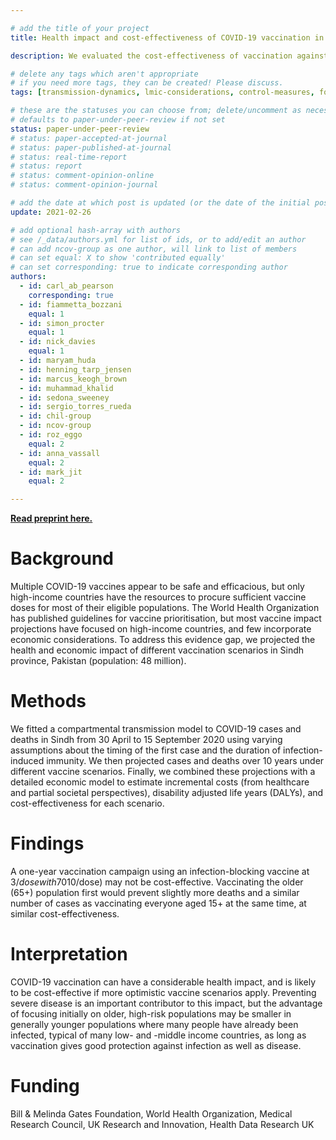 ```yaml
---

# add the title of your project
title: Health impact and cost-effectiveness of COVID-19 vaccination in Sindh Province, Pakistan

description: We evaluated the cost-effectiveness of vaccination against COVID-19 in Sindh, Pakistan

# delete any tags which aren't appropriate
# if you need more tags, they can be created! Please discuss.
tags: [transmission-dynamics, lmic-considerations, control-measures, forecasts-and-projections]

# these are the statuses you can choose from; delete/uncomment as necessary
# defaults to paper-under-peer-review if not set
status: paper-under-peer-review
# status: paper-accepted-at-journal
# status: paper-published-at-journal
# status: real-time-report
# status: report
# status: comment-opinion-online
# status: comment-opinion-journal

# add the date at which post is updated (or the date of the initial post, if its the initial post) in YYYY-MM-DD
update: 2021-02-26

# add optional hash-array with authors
# see /_data/authors.yml for list of ids, or to add/edit an author
# can add ncov-group as one author, will link to list of members
# can set equal: X to show 'contributed equally'
# can set corresponding: true to indicate corresponding author
authors:
  - id: carl_ab_pearson
    corresponding: true
  - id: fiammetta_bozzani
    equal: 1
  - id: simon_procter
    equal: 1
  - id: nick_davies
    equal: 1
  - id: maryam_huda
  - id: henning_tarp_jensen
  - id: marcus_keogh_brown
  - id: muhammad_khalid
  - id: sedona_sweeney
  - id: sergio_torres_rueda
  - id: chil-group
  - id: ncov-group
  - id: roz_eggo
    equal: 2
  - id: anna_vassall
    equal: 2
  - id: mark_jit
    equal: 2

---
```


**[Read preprint here.](https://www.medrxiv.org/content/10.1101/2021.02.24.21252338v1)**

# Background

Multiple COVID-19 vaccines appear to be safe and efficacious, but only high-income countries have the resources to procure sufficient vaccine doses for most of their eligible populations. The World Health Organization has published guidelines for vaccine prioritisation, but most vaccine impact projections have focused on high-income countries, and few incorporate economic considerations. To address this evidence gap, we projected the health and economic impact of different vaccination scenarios in Sindh province, Pakistan (population: 48 million).

# Methods

We fitted a compartmental transmission model to COVID-19 cases and deaths in Sindh from 30 April to 15 September 2020 using varying assumptions about the timing of the first case and the duration of infection-induced immunity. We then projected cases and deaths over 10 years under different vaccine scenarios. Finally, we combined these projections with a detailed economic model to estimate incremental costs (from healthcare and partial societal perspectives), disability adjusted life years (DALYs), and cost-effectiveness for each scenario.

# Findings

A one-year vaccination campaign using an infection-blocking vaccine at $3/dose with 70% efficacy and 2.5 year duration of protection is projected to avert around 0.93 (95% Credible Interval: 0.91, 1.0) million cases, 7.3 (95% CrI: 7.2, 7.4) thousand deaths and 85.1 (95% CrI: 84.6, 86.8) thousand DALYs, and be net cost saving from the health system perspective. However, paying a high price for vaccination ($10/dose) may not be cost-effective. Vaccinating the older (65+) population first would prevent slightly more deaths and a similar number of cases as vaccinating everyone aged 15+ at the same time, at similar cost-effectiveness.

# Interpretation

COVID-19 vaccination can have a considerable health impact, and is likely to be cost-effective if more optimistic vaccine scenarios apply. Preventing severe disease is an important contributor to this impact, but the advantage of focusing initially on older, high-risk populations may be smaller in generally younger populations where many people have already been infected, typical of many low- and -middle income countries, as long as vaccination gives good protection against infection as well as disease.

# Funding

Bill & Melinda Gates Foundation, World Health Organization, Medical Research Council, UK Research and Innovation, Health Data Research UK
